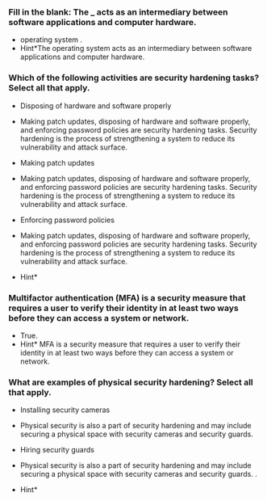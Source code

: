 ### Fill in the blank: The **\_** acts as an intermediary between software applications and computer hardware.

- operating system
  .
- Hint\*The operating system acts as an intermediary between software applications and computer hardware.

### Which of the following activities are security hardening tasks? Select all that apply.

- Disposing of hardware and software properly

- Making patch updates, disposing of hardware and software properly, and enforcing password policies are security hardening tasks. Security hardening is the process of strengthening a system to reduce its vulnerability and attack surface.
- Making patch updates

- Making patch updates, disposing of hardware and software properly, and enforcing password policies are security hardening tasks. Security hardening is the process of strengthening a system to reduce its vulnerability and attack surface.

- Enforcing password policies

- Making patch updates, disposing of hardware and software properly, and enforcing password policies are security hardening tasks. Security hardening is the process of strengthening a system to reduce its vulnerability and attack surface.
- Hint\*

### Multifactor authentication (MFA) is a security measure that requires a user to verify their identity in at least two ways before they can access a system or network.

- True.
- Hint\* MFA is a security measure that requires a user to verify their identity in at least two ways before they can access a system or network.

### What are examples of physical security hardening? Select all that apply.

- Installing security cameras

- Physical security is also a part of security hardening and may include securing a physical space with security cameras and security guards.

- Hiring security guards

- Physical security is also a part of security hardening and may include securing a physical space with security cameras and security guards. .
- Hint\*
